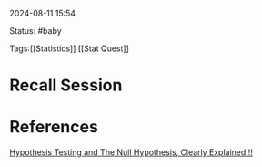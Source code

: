2024-08-11 15:54

Status: #baby

Tags:[[Statistics]] [[Stat Quest]]

# Recall Session


# References
[Hypothesis Testing and The Null Hypothesis, Clearly Explained!!!](https://www.youtube.com/watch?v=0oc49DyA3hU&list=PLblh5JKOoLUK0FLuzwntyYI10UQFUhsY9&index=10)
